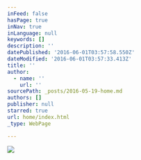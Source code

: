 ```yaml
---
inFeed: false
hasPage: true
inNav: true
inLanguage: null
keywords: []
description: ''
datePublished: '2016-06-01T03:57:58.550Z'
dateModified: '2016-06-01T03:57:33.413Z'
title: ''
author:
  - name: ''
    url: ''
sourcePath: _posts/2016-05-19-home.md
authors: []
publisher: null
starred: true
url: home/index.html
_type: WebPage

---
```

![](https://s3-us-west-2.amazonaws.com/the-grid-img/p/c773506540b4cce17124c5421e550972c8ac1807.jpg)